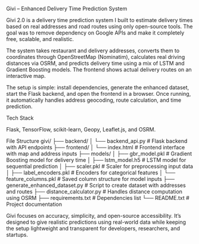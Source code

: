 Givi – Enhanced Delivery Time Prediction System

Givi 2.0 is a delivery time prediction system I built to estimate delivery times based on real addresses and road routes using only open-source tools. The goal was to remove dependency on Google APIs and make it completely free, scalable, and realistic.

The system takes restaurant and delivery addresses, converts them to coordinates through OpenStreetMap (Nominatim), calculates real driving distances via OSRM, and predicts delivery time using a mix of LSTM and Gradient Boosting models. The frontend shows actual delivery routes on an interactive map.

The setup is simple: install dependencies, generate the enhanced dataset, start the Flask backend, and open the frontend in a browser. Once running, it automatically handles address geocoding, route calculation, and time prediction.

Tech Stack

Flask, TensorFlow, scikit-learn, Geopy, Leaflet.js, and OSRM.

File Structure
givi/
├── backend/
│   └── backend_api.py        # Flask backend with API endpoints
├── frontend/
│   └── index.html            # Frontend interface with map and address inputs
├── models/
│   ├── gbr_model.pkl         # Gradient Boosting model for delivery time
│   ├── lstm_model.h5         # LSTM model for sequential prediction
│   ├── scaler.pkl            # Scaler for preprocessing input data
│   ├── label_encoders.pkl    # Encoders for categorical features
│   └── feature_columns.pkl   # Saved column structure for model inputs
├── generate_enhanced_dataset.py  # Script to create dataset with addresses and routes
├── distance_calculator.py        # Handles distance computation using OSRM
├── requirements.txt              # Dependencies list
└── README.txt                    # Project documentation


Givi focuses on accuracy, simplicity, and open-source accessibility. It’s designed to give realistic predictions using real-world data while keeping the setup lightweight and transparent for developers, researchers, and startups.